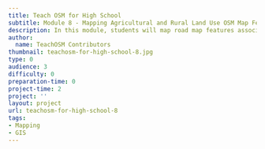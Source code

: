 ```yaml
---
title: Teach OSM for High School
subtitle: Module 8 - Mapping Agricultural and Rural Land Use OSM Map Features
description: In this module, students will map road map features associated with agricultural practices and rural areas at location(s) in the world.  Students will explore similarities and differences between the arrangement of these facilities in areas where agricultural practices and rural landscape differs.  In addition, students will use two USDA products, the Census of Agriculture and the USDA CropScape tool to gain a sense about the agricultural industry in location(s) of study.  A suggested implementation is provided.
author:
  name: TeachOSM Contributors
thumbnail: teachosm-for-high-school-8.jpg
type: 0
audience: 3
difficulty: 0
preparation-time: 0
project-time: 2
project: ''
layout: project
url: teachosm-for-high-school-8
tags:
- Mapping
- GIS
---
```


